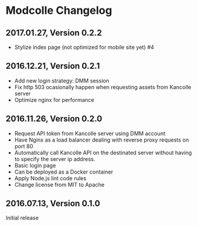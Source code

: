 # Modcolle Changelog
## 2017.01.27, Version 0.2.2
* Stylize index page (not optimized for mobile site yet) #4

## 2016.12.21, Version 0.2.1
* Add new login strategy: DMM session
* Fix http 503 ocasionally happen when requesting assets from Kancolle server
* Optimize nginx for performance

## 2016.11.26, Version 0.2.0
* Request API token from Kancolle server using DMM account
* Have Nginx as a load balancer dealing with reverse proxy requests on port 80
* Automatically call Kancolle API on the destinated server without having to specify the server ip address.
* Basic login page
* Can be deployed as a Docker container
* Apply Node.js lint code rules
* Change license from MIT to Apache

## 2016.07.13, Version 0.1.0
Initial release